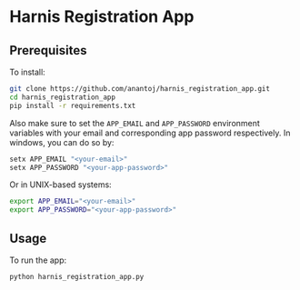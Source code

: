 # Harnis Registration App

## Prerequisites

To install:
```sh
git clone https://github.com/anantoj/harnis_registration_app.git
cd harnis_registration_app
pip install -r requirements.txt
```

Also make sure to set the `APP_EMAIL` and `APP_PASSWORD` environment variables with your email and corresponding app password respectively. 
In windows, you can do so by:
```sh
setx APP_EMAIL "<your-email>"
setx APP_PASSWORD "<your-app-password>"
```

Or in UNIX-based systems:
```sh
export APP_EMAIL="<your-email>"
export APP_PASSWORD="<your-app-password>"
```

## Usage

To run the app:
```sh
python harnis_registration_app.py
```